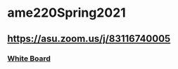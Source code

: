 # ame220Spring2021

## https://asu.zoom.us/j/83116740005

### [White Board](https://docs.google.com/presentation/d/1zdb7fxvypluFdvB70kIAXeBHBqyz6P18H5XExAu0OiE/edit#slide=id.g92317b5aa9_0_38)
